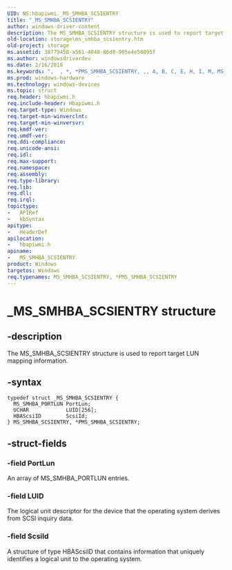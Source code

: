 ```yaml
---
UID: NS:hbapiwmi._MS_SMHBA_SCSIENTRY
title: "_MS_SMHBA_SCSIENTRY"
author: windows-driver-content
description: The MS_SMHBA_SCSIENTRY structure is used to report target LUN mapping information.
old-location: storage\ms_smhba_scsientry.htm
old-project: storage
ms.assetid: 38779458-a561-4048-86d8-905e4e50095f
ms.author: windowsdriverdev
ms.date: 2/16/2018
ms.keywords: ",  , *, *PMS_SMHBA_SCSIENTRY, ,, A, B, C, E, H, I, M, MS_SMHBA_SCSIENTRY, MS_SMHBA_SCSIENTRY structure [Storage Devices], N, P, PMS_SMHBA_SCSIENTRY, PMS_SMHBA_SCSIENTRY structure pointer [Storage Devices], R, S, T, Y, _, _MS_SMHBA_SCSIENTRY, hbapiwmi/MS_SMHBA_SCSIENTRY, hbapiwmi/PMS_SMHBA_SCSIENTRY, storage.ms_smhba_scsientry, structs-Fibre_95d0f020-6910-4764-9234-181b525abf5b.xml"
ms.prod: windows-hardware
ms.technology: windows-devices
ms.topic: struct
req.header: hbapiwmi.h
req.include-header: Hbapiwmi.h
req.target-type: Windows
req.target-min-winverclnt: 
req.target-min-winversvr: 
req.kmdf-ver: 
req.umdf-ver: 
req.ddi-compliance: 
req.unicode-ansi: 
req.idl: 
req.max-support: 
req.namespace: 
req.assembly: 
req.type-library: 
req.lib: 
req.dll: 
req.irql: 
topictype:
-	APIRef
-	kbSyntax
apitype:
-	HeaderDef
apilocation:
-	hbapiwmi.h
apiname:
-	MS_SMHBA_SCSIENTRY
product: Windows
targetos: Windows
req.typenames: MS_SMHBA_SCSIENTRY, *PMS_SMHBA_SCSIENTRY
---
```


# _MS_SMHBA_SCSIENTRY structure


## -description


The MS_SMHBA_SCSIENTRY structure is used to report target LUN mapping information.


## -syntax


````
typedef struct _MS_SMHBA_SCSIENTRY {
  MS_SMHBA_PORTLUN PortLun;
  UCHAR            LUID[256];
  HBAScsiID        ScsiId;
} MS_SMHBA_SCSIENTRY, *PMS_SMHBA_SCSIENTRY;
````


## -struct-fields




### -field PortLun

An array of MS_SMHBA_PORTLUN entries.


### -field LUID

The logical unit descriptor for the device that the operating system derives from SCSI inquiry data.


### -field ScsiId

A structure of type HBAScsiID that contains information that uniquely identifies a logical unit to the operating system.

